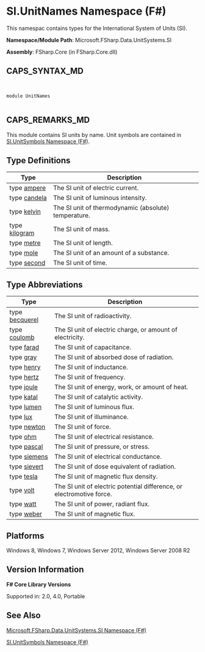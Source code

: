 # SI.UnitNames Namespace (F#)

This namespac contains types for the International System of Units (SI).

**Namespace/Module Path**: Microsoft.FSharp.Data.UnitSystems.SI

**Assembly**: FSharp.Core (in FSharp.Core.dll)


## CAPS_SYNTAX_MD



```


module UnitNames


```



## CAPS_REMARKS_MD
This module contains SI units by name. Unit symbols are contained in [SI.UnitSymbols Namespace &#40;F&#35;&#41;](SI.UnitSymbols+Namespace+%28F%23%29.md).


## Type Definitions


|Type|Description|
|----|-----------|
|type [ampere](http://msdn.microsoft.com/en-us/library/831db12b-b3a0-4faa-8378-458e685c5b5c)|The SI unit of electric current.|
|type [candela](http://msdn.microsoft.com/en-us/library/2202fa6a-766f-4942-9036-74e3026938d6)|The SI unit of luminous intensity.|
|type [kelvin](http://msdn.microsoft.com/en-us/library/3817bf1a-b7a2-4006-bc0c-025d678e6b2c)|The SI unit of thermodynamic (absolute) temperature.|
|type [kilogram](http://msdn.microsoft.com/en-us/library/cedabb88-38e8-483a-8322-98f035d282a5)|The SI unit of mass.|
|type [metre](http://msdn.microsoft.com/en-us/library/1d6c9197-2bda-49fb-b3c2-2f27af3ef010)|The SI unit of length.|
|type [mole](http://msdn.microsoft.com/en-us/library/e00829bd-cdda-4f54-9c8a-18cb067ba9dd)|The SI unit of an amount of a substance.|
|type [second](http://msdn.microsoft.com/en-us/library/b6ceda81-7b8f-4842-bef0-a4269b44c536)|The SI unit of time.|

## Type Abbreviations


|Type|Description|
|----|-----------|
|type [becquerel](http://msdn.microsoft.com/en-us/library/f6e0b4d8-f28a-46df-a772-93ed0a6ac888)|The SI unit of radioactivity.|
|type [coulomb](http://msdn.microsoft.com/en-us/library/2460fe78-24c9-4054-ae76-b96b04e33ba2)|The SI unit of electric charge, or amount of electricity.|
|type [farad](http://msdn.microsoft.com/en-us/library/9e7869d7-7669-4ed1-999d-c1b58695c5dd)|The SI unit of capacitance.|
|type [gray](http://msdn.microsoft.com/en-us/library/f25d1878-3275-4ab6-8ac8-f65bf36c7975)|The SI unit of absorbed dose of radiation.|
|type [henry](http://msdn.microsoft.com/en-us/library/f3a65b1a-6949-4ae7-bdf5-fded7558dcf6)|The SI unit of inductance.|
|type [hertz](http://msdn.microsoft.com/en-us/library/59fa8c8e-1800-4663-9d17-34eb2af7311b)|The SI unit of frequency.|
|type [joule](http://msdn.microsoft.com/en-us/library/1a12eb97-2c0d-490d-a8f7-f2e19bbf2e3c)|The SI unit of energy, work, or amount of heat.|
|type [katal](http://msdn.microsoft.com/en-us/library/aa461c01-c642-4143-82df-e21fcd7305ab)|The SI unit of catalytic activity.|
|type [lumen](http://msdn.microsoft.com/en-us/library/0a63fc1b-d3f1-4edf-95fb-9ddbd63f0fa0)|The SI unit of luminous flux.|
|type [lux](http://msdn.microsoft.com/en-us/library/74224def-1eea-4f1f-8f8b-6a1d5aa45035)|The SI unit of illuminance.|
|type [newton](http://msdn.microsoft.com/en-us/library/f8c0f1b5-58b3-4c7c-904e-26862dc1292f)|The SI unit of force.|
|type [ohm](http://msdn.microsoft.com/en-us/library/d24ad21f-5ad3-4f80-9392-a6b48548561d)|The SI unit of electrical resistance.|
|type [pascal](http://msdn.microsoft.com/en-us/library/3ebe2f0c-cba3-4d61-ae7e-c2c3063fc9b2)|The SI unit of pressure, or stress.|
|type [siemens](http://msdn.microsoft.com/en-us/library/a0ec9042-2dee-4de3-b83c-bf14e69648b1)|The SI unit of electrical conductance.|
|type [sievert](http://msdn.microsoft.com/en-us/library/4a8ae081-c0b9-4d43-a4bf-f68141a427e7)|The SI unit of dose equivalent of radiation.|
|type [tesla](http://msdn.microsoft.com/en-us/library/f8feb14a-b488-439c-b565-7f2e46e645df)|The SI unit of magnetic flux density.|
|type [volt](http://msdn.microsoft.com/en-us/library/8bd87a74-e517-43c6-814c-cc4c65c46db0)|The SI unit of electric potential difference, or electromotive force.|
|type [watt](http://msdn.microsoft.com/en-us/library/d94da070-cea6-445c-9e24-77a41f367946)|The SI unit of power, radiant flux.|
|type [weber](http://msdn.microsoft.com/en-us/library/cb830369-f0d0-459b-8a7c-297151bdba96)|The SI unit of magnetic flux.|

## Platforms
Windows 8, Windows 7, Windows Server 2012, Windows Server 2008 R2


## Version Information
**F# Core Library Versions**

Supported in: 2.0, 4.0, Portable




## See Also
[Microsoft.FSharp.Data.UnitSystems.SI Namespace &#40;F&#35;&#41;](Microsoft.FSharp.Data.UnitSystems.SI+Namespace+%28F%23%29.md)

[SI.UnitSymbols Namespace &#40;F&#35;&#41;](SI.UnitSymbols+Namespace+%28F%23%29.md)


